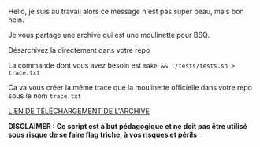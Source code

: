 Hello, je suis au travail alors ce message n'est pas super beau, mais bon hein.

Je vous partage une archive qui est une moulinette pour BSQ.

Désarchivez la directement dans votre repo

La commande dont vous avez besoin est `make && ./tests/tests.sh > trace.txt`

Ca va vous créer la même trace que la moulinette officielle dans votre repo sous le nom `trace.txt`

[LIEN DE TÉLÉCHARGEMENT DE L'ARCHIVE](https://mega.nz/#!oN9m2CBJ!N6FuUQGla9IsFXSzsB1BSz4umoTnibABleYvnzgYYaU)

**DISCLAIMER : Ce script est à but pédagogique et ne doit pas être utilisé sous risque de se faire flag triche, à vos risques et périls**
